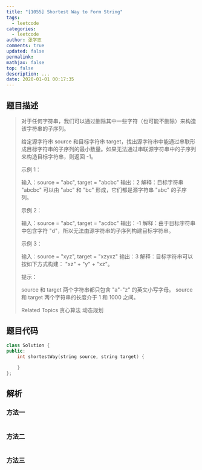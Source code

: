 ```yaml
---
title: "[1055] Shortest Way to Form String"
tags:
  - leetcode
categories:
  - leetcode
author: 张学志
comments: true
updated: false
permalink:
mathjax: false
top: false
description: ...
date: 2020-01-01 00:17:35
---
```


## 题目描述

> 对于任何字符串，我们可以通过删除其中一些字符（也可能不删除）来构造该字符串的子序列。 
> 
> 给定源字符串 source 和目标字符串 target，找出源字符串中能通过串联形成目标字符串的子序列的最小数量。如果无法通过串联源字符串中的子序列来构造目标字符串，则返回 -1。 
> 
> 
> 
> 示例 1： 
> 
> 输入：source = "abc", target = "abcbc"
> 输出：2
> 解释：目标字符串 "abcbc" 可以由 "abc" 和 "bc" 形成，它们都是源字符串 "abc" 的子序列。
> 
> 
> 示例 2： 
> 
> 输入：source = "abc", target = "acdbc"
> 输出：-1
> 解释：由于目标字符串中包含字符 "d"，所以无法由源字符串的子序列构建目标字符串。
> 
> 
> 示例 3： 
> 
> 输入：source = "xyz", target = "xzyxz"
> 输出：3
> 解释：目标字符串可以按如下方式构建： "xz" + "y" + "xz"。
> 
> 
> 
> 
> 提示： 
> 
> 
> source 和 target 两个字符串都只包含 "a"-"z" 的英文小写字母。 
> source 和 target 两个字符串的长度介于 1 和 1000 之间。 
> 
> Related Topics 贪心算法 动态规划

## 题目代码

```cpp
class Solution {
public:
    int shortestWay(string source, string target) {
        
    }
};
```

## 解析

### 方法一

```cpp

```

### 方法二

```cpp

```

### 方法三

```cpp

```

